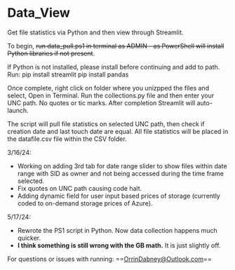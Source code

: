 # Data_View
Get file statistics via Python and then view through Streamlit.

To begin, ~~run data_pull.ps1 in terminal as ADMIN - as PowerShell will install Python libraries if not present~~.

If Python is not installed, please install before continuing and add to path.
Run:
pip install streamlit
pip install pandas

Once complete, right click on folder where you unizpped the files and select, Open in Terminal.
Run the collections.py file and then enter your UNC path. No quotes or tic marks.
After completion Streamlit will auto-launch.


The script will pull file statistics on selected UNC path, then check if creation date and last touch date are equal.
All file statistics will be placed in the datafile.csv file within the CSV folder.


3/16/24:
- Working on adding 3rd tab for date range slider to show files within date range with SID as owner and not being accessed during the time frame selected.
- Fix quotes on UNC path causing code halt.
- Adding dynamic field for user input based prices of storage (currently coded to on-demand storage prices of Azure).

5/17/24:
- Rewrote the PS1 script in Python. Now data collection happens much quicker.
- **I think something is still wrong with the GB math.** It is just slightly off.

For questions or issues with running: ==OrrinDabney@Outlook.com==
